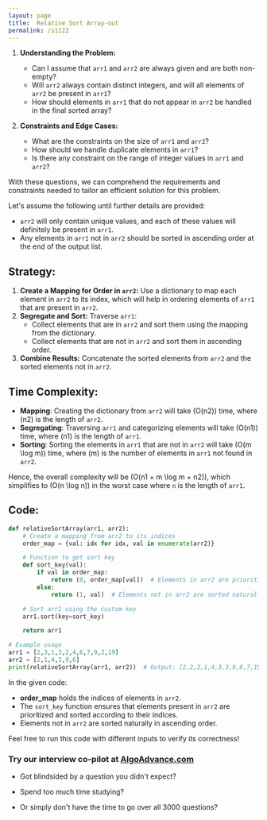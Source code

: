 ```yaml
---
layout: page
title:  Relative Sort Array-out
permalink: /s1122
---
```


1. **Understanding the Problem:**
   - Can I assume that `arr1` and `arr2` are always given and are both non-empty?
   - Will `arr2` always contain distinct integers, and will all elements of `arr2` be present in `arr1`?
   - How should elements in `arr1` that do not appear in `arr2` be handled in the final sorted array?

2. **Constraints and Edge Cases:**
   - What are the constraints on the size of `arr1` and `arr2`?
   - How should we handle duplicate elements in `arr1`?
   - Is there any constraint on the range of integer values in `arr1` and `arr2`?

With these questions, we can comprehend the requirements and constraints needed to tailor an efficient solution for this problem.

Let's assume the following until further details are provided:
- `arr2` will only contain unique values, and each of these values will definitely be present in `arr1`.
- Any elements in `arr1` not in `arr2` should be sorted in ascending order at the end of the output list.

## Strategy:

1. **Create a Mapping for Order in `arr2`:** Use a dictionary to map each element in `arr2` to its index, which will help in ordering elements of `arr1` that are present in `arr2`.
2. **Segregate and Sort:** Traverse `arr1`:
   - Collect elements that are in `arr2` and sort them using the mapping from the dictionary.
   - Collect elements that are not in `arr2` and sort them in ascending order.
3. **Combine Results:** Concatenate the sorted elements from `arr2` and the sorted elements not in `arr2`.

## Time Complexity:

- **Mapping**: Creating the dictionary from `arr2` will take \(O(n2)\) time, where \(n2\) is the length of `arr2`.
- **Segregating**: Traversing `arr1` and categorizing elements will take \(O(n1)\) time, where \(n1\) is the length of `arr1`.
- **Sorting**: Sorting the elements in `arr1` that are not in `arr2` will take \(O(m \log m)\) time, where \(m\) is the number of elements in `arr1` not found in `arr2`.

Hence, the overall complexity will be \(O(n1 + m \log m + n2)\), which simplifies to \(O(n \log n)\) in the worst case where `n` is the length of `arr1`.

## Code:

```python
def relativeSortArray(arr1, arr2):
    # Create a mapping from arr2 to its indices
    order_map = {val: idx for idx, val in enumerate(arr2)}

    # Function to get sort key
    def sort_key(val):
        if val in order_map:
            return (0, order_map[val])  # Elements in arr2 are prioritized
        else:
            return (1, val)  # Elements not in arr2 are sorted naturally

    # Sort arr1 using the custom key
    arr1.sort(key=sort_key)

    return arr1

# Example usage
arr1 = [2,3,1,3,2,4,6,7,9,2,19]
arr2 = [2,1,4,3,9,6]
print(relativeSortArray(arr1, arr2))  # Output: [2,2,2,1,4,3,3,9,6,7,19]
```

In the given code:
- **order_map** holds the indices of elements in `arr2`.
- The `sort_key` function ensures that elements present in `arr2` are prioritized and sorted according to their indices.
- Elements not in `arr2` are sorted naturally in ascending order.

Feel free to run this code with different inputs to verify its correctness!


### Try our interview co-pilot at [AlgoAdvance.com](https://algoAdvance.com)

- Got blindsided by a question you didn't expect?

- Spend too much time studying?

- Or simply don't have the time to go over all 3000 questions?

